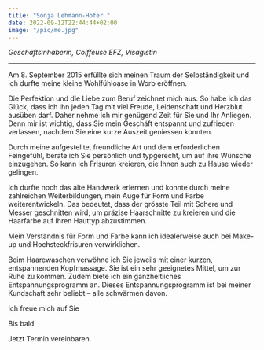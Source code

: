 ```yaml
---
title: "Sonja Lehmann-Hofer "
date: 2022-09-12T22:44:44+02:00
image: "/pic/me.jpg"
---
```



*Geschäftsinhaberin, Coiffeuse EFZ, Visagistin*

---
Am 8. September 2015 erfüllte sich meinen Traum der Selbständigkeit und ich durfte meine kleine Wohlfühloase in Worb eröffnen.



Die Perfektion und die Liebe zum Beruf zeichnet mich aus. So habe ich das Glück, dass ich ihn jeden Tag mit viel Freude, Leidenschaft und Herzblut ausüben darf. 
Daher nehme ich mir genügend Zeit für Sie und Ihr Anliegen. 
Denn mir ist wichtig, dass Sie mein Geschäft entspannt und zufrieden verlassen, nachdem Sie eine kurze Auszeit geniessen konnten.

Durch meine aufgestellte, freundliche Art und dem erforderlichen Feingefühl, berate ich Sie persönlich und typgerecht, um auf ihre Wünsche einzugehen. So kann ich Frisuren kreieren, die Ihnen auch zu Hause wieder gelingen.

Ich durfte noch das alte Handwerk erlernen und konnte durch meine zahlreichen Weiterbildungen, mein Auge für Form und Farbe weiterentwickeln.
Das bedeutet, dass der grösste Teil mit Schere und Messer geschnitten wird, um präzise Haarschnitte zu kreieren und die Haarfarbe auf Ihren Hauttyp abzustimmen.

Mein Verständnis für Form und Farbe kann ich idealerweise auch bei Make-up und Hochsteckfrisuren verwirklichen.

Beim Haarewaschen verwöhne ich Sie jeweils mit einer kurzen, entspannenden Kopfmassage.
Sie ist ein sehr geeignetes Mittel, um zur Ruhe zu kommen.
Zudem biete ich ein ganzheitliches Entspannungsprogramm an.
Dieses Entspannungsprogramm ist bei meiner Kundschaft sehr beliebt – alle schwärmen davon.

Ich freue mich auf Sie

Bis bald


Jetzt Termin vereinbaren.